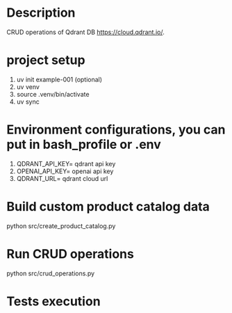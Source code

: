 # Description
CRUD operations of Qdrant DB https://cloud.qdrant.io/.

# project setup
1. uv init example-001 (optional)
2. uv venv
3. source .venv/bin/activate
4. uv sync

# Environment configurations, you can put in bash_profile or .env
1. QDRANT_API_KEY= qdrant api key
2. OPENAI_API_KEY= openai api key
3. QDRANT_URL= qdrant cloud url

# Build custom product catalog data
python src/create_product_catalog.py

# Run CRUD operations
python src/crud_operations.py


# Tests execution

